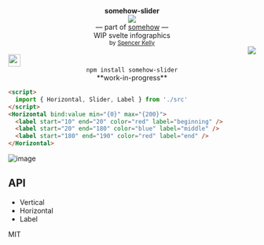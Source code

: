 <div align="center">
  <div><b>somehow-slider</b></div>
  <img src="https://user-images.githubusercontent.com/399657/68222691-6597f180-ffb9-11e9-8a32-a7f38aa8bded.png"/>
  <div>— part of <a href="https://github.com/spencermountain/somehow">somehow</a> —</div>
  <div>WIP svelte infographics</div>
  <div align="center">
    <sub>
      by
      <a href="https://spencermounta.in/">Spencer Kelly</a> 
    </sub>
  </div>
</div>
<div align="right">
  <a href="https://npmjs.org/package/somehow-slider">
    <img src="https://img.shields.io/npm/v/somehow-slider.svg?style=flat-square" />
  </a>
</div>
<img height="25px" src="https://user-images.githubusercontent.com/399657/68221862-17ceb980-ffb8-11e9-87d4-7b30b6488f16.png"/>

<div align="center">
  <code>npm install somehow-slider</code>
</div>

<div align="center">
**work-in-progress**
</div>

```html
<script>
  import { Horizontal, Slider, Label } from './src'
</script>
<Horizontal bind:value min="{0}" max="{200}">
  <label start="10" end="20" color="red" label="beginning" />
  <label start="20" end="180" color="blue" label="middle" />
  <label start="180" end="190" color="red" label="end" />
</Horizontal>
```

![image](https://user-images.githubusercontent.com/399657/92410478-3048bc80-f112-11ea-9a90-2a8ae7613fe9.png)

## API

- Vertical
- Horizontal
- Label

MIT
